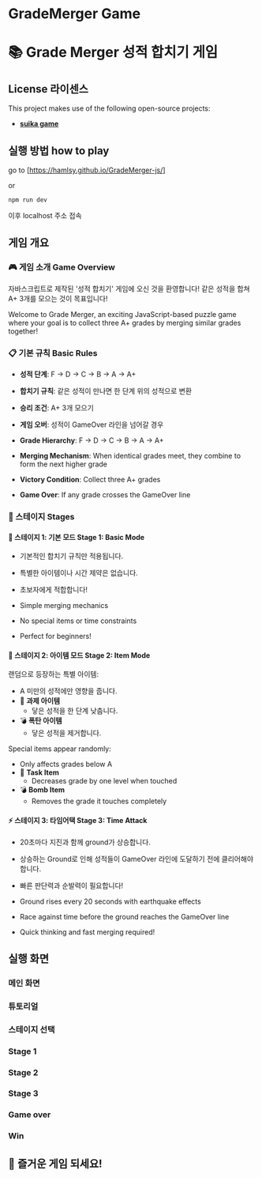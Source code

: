# GradeMerger Game
# 📚 Grade Merger 성적 합치기 게임

## License 라이센스
This project makes use of the following open-source projects:
- **[suika game](https://github.com/kairess/suika-game)**  

## 실행 방법 how to play

go to [https://hamlsy.github.io/GradeMerger-js/]

or 

```
npm run dev
```
이후 localhost 주소 접속

## 게임 개요

### 🎮 게임 소개 Game Overview
자바스크립트로 제작된 '성적 합치기' 게임에 오신 것을 환영합니다! 같은 성적을 합쳐 A+ 3개를 모으는 것이 목표입니다!

Welcome to Grade Merger, an exciting JavaScript-based puzzle game where your goal is to collect three A+ grades by merging similar grades together!

### 📋 기본 규칙 Basic Rules
- **성적 단계**: F → D → C → B → A → A+
- **합치기 규칙**: 같은 성적이 만나면 한 단계 위의 성적으로 변환
- **승리 조건**: A+ 3개 모으기
- **게임 오버**: 성적이 GameOver 라인을 넘어갈 경우

- **Grade Hierarchy**: F → D → C → B → A → A+
- **Merging Mechanism**: When identical grades meet, they combine to form the next higher grade
- **Victory Condition**: Collect three A+ grades
- **Game Over**: If any grade crosses the GameOver line

### 🌟 스테이지 Stages

#### 🎯 스테이지 1: 기본 모드 Stage 1: Basic Mode
- 기본적인 합치기 규칙만 적용됩니다.
- 특별한 아이템이나 시간 제약은 없습니다.
- 초보자에게 적합합니다!

- Simple merging mechanics
- No special items or time constraints
- Perfect for beginners!

#### 💫 스테이지 2: 아이템 모드 Stage 2: Item Mode
랜덤으로 등장하는 특별 아이템:
- A 미만의 성적에만 영향을 줍니다.
- 📝 **과제 아이템**
  - 닿은 성적을 한 단계 낮춥니다.
- 💣 **폭탄 아이템**
  - 닿은 성적을 제거합니다.

Special items appear randomly:
- Only affects grades below A
- 📝 **Task Item**
  - Decreases grade by one level when touched
- 💣 **Bomb Item**
  - Removes the grade it touches completely

#### ⚡ 스테이지 3: 타임어택 Stage 3: Time Attack
- 20초마다 지진과 함께 ground가 상승합니다.
- 상승하는 Ground로 인해 성적들이 GameOver 라인에 도달하기 전에 클리어해야 합니다.
- 빠른 판단력과 순발력이 필요합니다!

- Ground rises every 20 seconds with earthquake effects
- Race against time before the ground reaches the GameOver line
- Quick thinking and fast merging required!


## 실행 화면 


### 메인 화면


### 튜토리얼


### 스테이지 선택


### Stage 1



### Stage 2



### Stage 3


### Game over


### Win


## 🎉 즐거운 게임 되세요!
